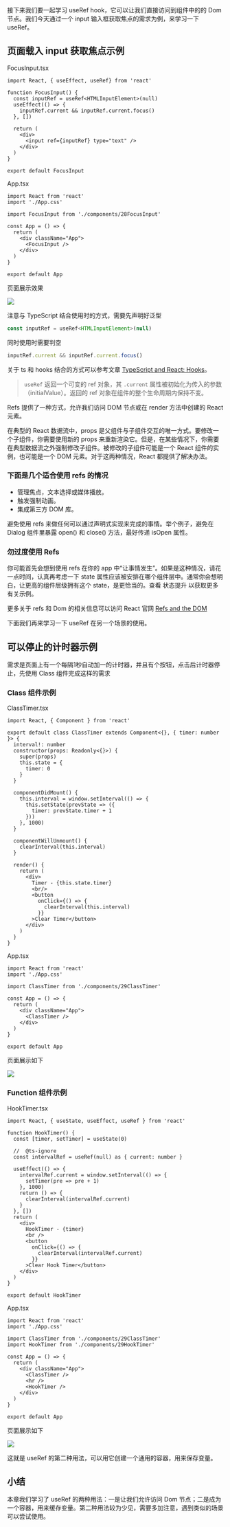 接下来我们要一起学习 useRef hook，它可以让我们直接访问到组件中的的 Dom 节点。我们今天通过一个 input 输入框获取焦点的需求为例，来学习一下 useRef。

## 页面载入 input 获取焦点示例

FocusInput.tsx

``` tsx
import React, { useEffect, useRef} from 'react'

function FocusInput() {
  const inputRef = useRef<HTMLInputElement>(null)
  useEffect(() => {
    inputRef.current && inputRef.current.focus()
  }, [])

  return (
    <div>
      <input ref={inputRef} type="text" />
    </div>
  )
}

export default FocusInput
```

App.tsx

``` tsx
import React from 'react'
import './App.css'

import FocusInput from './components/28FocusInput'

const App = () => {
  return (
    <div className="App">
      <FocusInput />
    </div>
  )
}

export default App
```

页面展示效果

![](https://gw.alicdn.com/tfs/TB1lxWlHkY2gK0jSZFgXXc5OFXa-363-125.gif)

注意与 TypeScript 结合使用时的方式，需要先声明好泛型

``` jsx
const inputRef = useRef<HTMLInputElement>(null)
```

同时使用时需要判空

``` jsx
inputRef.current && inputRef.current.focus()
```

关于 ts 和 hooks 结合的方式可以参考文章 [TypeScript and React: Hooks](https://fettblog.eu/typescript-react/hooks/#useref)。

> `useRef` 返回一个可变的 ref 对象，其 `.current` 属性被初始化为传入的参数（initialValue）。返回的 ref 对象在组件的整个生命周期内保持不变。

Refs 提供了一种方式，允许我们访问 DOM 节点或在 render 方法中创建的 React 元素。

在典型的 React 数据流中，props 是父组件与子组件交互的唯一方式。要修改一个子组件，你需要使用新的 props 来重新渲染它。但是，在某些情况下，你需要在典型数据流之外强制修改子组件。被修改的子组件可能是一个 React 组件的实例，也可能是一个 DOM 元素。对于这两种情况，React 都提供了解决办法。

### 下面是几个适合使用 refs 的情况

- 管理焦点，文本选择或媒体播放。
- 触发强制动画。
- 集成第三方 DOM 库。

避免使用 refs 来做任何可以通过声明式实现来完成的事情。举个例子，避免在 Dialog 组件里暴露 open() 和 close() 方法，最好传递 isOpen 属性。

### 勿过度使用 Refs

你可能首先会想到使用 refs 在你的 app 中“让事情发生”。如果是这种情况，请花一点时间，认真再考虑一下 state 属性应该被安排在哪个组件层中。通常你会想明白，让更高的组件层级拥有这个 state，是更恰当的。查看 状态提升 以获取更多有关示例。

更多关于 refs 和 Dom 的相关信息可以访问 React 官网 [Refs and the DOM](https://zh-hans.reactjs.org/docs/refs-and-the-dom.html)

下面我们再来学习一下 useRef 在另一个场景的使用。

## 可以停止的计时器示例

需求是页面上有一个每隔1秒自动加一的计时器，并且有个按钮，点击后计时器停止，先使用 Class 组件完成这样的需求

### Class 组件示例

ClassTimer.tsx

``` tsx
import React, { Component } from 'react'

export default class ClassTimer extends Component<{}, { timer: number }> {
  interval!: number
  constructor(props: Readonly<{}>) {
    super(props)
    this.state = {
      timer: 0
    }
  }

  componentDidMount() {
    this.interval = window.setInterval(() => {
      this.setState(prevState => ({
        timer: prevState.timer + 1
      }))
    }, 1000)
  }

  componentWillUnmount() {
    clearInterval(this.interval)
  }

  render() {
    return (
      <div>
        Timer - {this.state.timer}
        <br/>
        <button
          onClick={() => {
            clearInterval(this.interval)
          }}
        >Clear Timer</button>
      </div>
    )
  }
}
```

App.tsx

``` tsx
import React from 'react'
import './App.css'

import ClassTimer from './components/29ClassTimer'

const App = () => {
  return (
    <div className="App">
      <ClassTimer />
    </div>
  )
}

export default App
```

页面展示如下

![](https://gw.alicdn.com/tfs/TB1J31IHHr1gK0jSZFDXXb9yVXa-437-179.gif)

### Function 组件示例

HookTimer.tsx

``` tsx
import React, { useState, useEffect, useRef } from 'react'

function HookTimer() {
  const [timer, setTimer] = useState(0)

  //  @ts-ignore
  const intervalRef = useRef(null) as { current: number }

  useEffect(() => {
    intervalRef.current = window.setInterval(() => {
      setTimer(pre => pre + 1)
    }, 1000)
    return () => {
      clearInterval(intervalRef.current)
    }
  }, [])
  return (
    <div>
      HookTimer - {timer}
      <br />
      <button
        onClick={() => {
          clearInterval(intervalRef.current)
        }}
      >Clear Hook Timer</button>
    </div>
  )
}

export default HookTimer
```

App.tsx

``` tsx
import React from 'react'
import './App.css'

import ClassTimer from './components/29ClassTimer'
import HookTimer from './components/29HookTimer'

const App = () => {
  return (
    <div className="App">
      <ClassTimer />
      <hr />
      <HookTimer />
    </div>
  )
}

export default App
```

页面展示如下

![](https://gw.alicdn.com/tfs/TB1v51OHQL0gK0jSZFxXXXWHVXa-437-227.gif)

这就是 useRef 的第二种用法，可以用它创建一个通用的容器，用来保存变量。

## 小结

本章我们学习了 useRef 的两种用法：一是让我们允许访问 Dom 节点；二是成为一个容器，用来缓存变量。第二种用法较为少见，需要多加注意，遇到类似的场景可以尝试使用。
